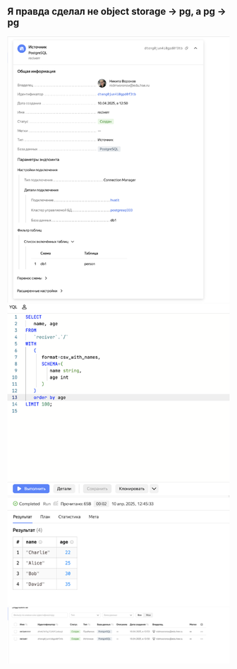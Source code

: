 ## Я правда сделал не object storage -> pg, а pg -> pg 

![alt text](image.png)
![alt text](image-1.png)
![alt text](image-3.png)